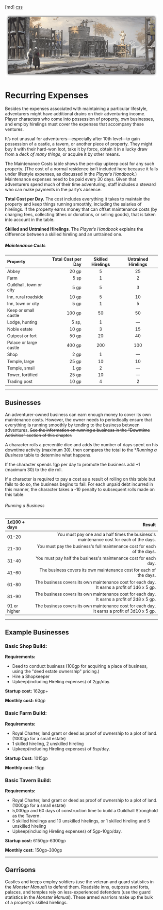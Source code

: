 ﻿[md]
[css](-OCVFMyYfsylqoZPiW6l)

![main_banner](https://raw.githubusercontent.com/Tougher-Together-DnD/default-game-assets/refs/heads/main/handouts/quick-reference/images/building-expenses-banner.png)

# Recurring Expenses
Besides the expenses associated with maintaining a particular lifestyle, adventurers might have additional drains on their adventuring income. Player characters who come into possession of property, own businesses, and employ hirelings must cover the expenses that accompany these ventures.

It’s not unusual for adventurers—especially after 10th level—to gain possession of a castle, a tavern, or another piece of property. They might buy it with their hard-won loot, take it by force, obtain it in a lucky draw from a *deck of many things*, or acquire it by other means.

The Maintenance Costs table shows the per-day upkeep cost for any such property. (The cost of a normal residence isn’t included here because it falls under lifestyle expenses, as discussed in the *Player’s Handbook*.) Maintenance expenses need to be paid every 30 days. Given that adventurers spend much of their time adventuring, staff includes a steward who can make payments in the party’s absence.

**Total Cost per Day.** The cost includes everything it takes to maintain the property and keep things running smoothly, including the salaries of hirelings. If the property earns money that can offset maintenance costs (by charging fees, collecting tithes or donations, or selling goods), that is taken into account in the table.

**Skilled and Untrained Hirelings**. The *Player’s Handbook* explains the difference between a skilled hireling and an untrained one.

##### Maintenance Costs
| Property | Total Cost per Day | Skilled Hirelings | Untrained Hirelings |
| :---|---: | :---------------: | :-----------------: |
|          Abbey          |       20 gp        |         5         |         25          |
|          Farm           |        5 sp        |         1         |          2          |
| Guildhall, town or city |        5 gp        |         5         |          3          |
|   Inn, rural roadside   |       10 gp        |         5         |         10          |
|    Inn, town or city    |        5 gp        |         1         |          5          |
|  Keep or small castle   |       100 gp       |        50         |         50          |
|     Lodge, hunting      |       5 sp,        |         1         |          —          |
|      Noble estate       |       10 gp        |         3         |         15          |
|     Outpost or fort     |       50 gp        |        20         |         40          |
| Palace or large castle  |       400 gp       |        200        |         100         |
|          Shop           |        2 gp        |         1         |          —          |
|      Temple, large      |       25 gp        |        10         |         10          |
|      Temple, small      |        1 gp        |         2         |          —          |
|    Tower, fortified     |       25 gp        |        10         |          —          |
|      Trading post       |       10 gp        |         4         |          2          |

***

## Businesses
An adventurer-owned business can earn enough money to cover its own maintenance costs. However, the owner needs to periodically ensure that everything is running smoothly by tending to the business between adventures. ~~See the information on running a business in the “Downtime Activities” section of this chapter.~~

A character rolls a percentile dice and adds the number of days spent on his downtime activity (maximum 30), then compares the total to the **Running a Business* table to determine what happens.

If the character spends 1gp per day to promote the business add +1 (maximum 30) to the die roll.

If a character is required to pay a cost as a result of rolling on this table but fails to do so, the business begins to fail. For each unpaid debt incurred in this manner, the character takes a -10 penalty to subsequent rolls made on this table.

###### Running a Business
| 1d100 + days | Result |
| :---|---: |
| 01-20 | You must pay one and a half times the business's maintenance cost for each of the days. |
| 21-30 | You must pay the business's full maintenance cost for each of the days. |
| 31-40 | You must pay half the business's maintenance cost for each day. |
| 41-60 | The business covers its own maintenance cost for each of the days. |
| 61-80 | The business covers its own maintenance cost for each day. It earns a profit of 1d6 x 5 gp. |
| 81-90 | The business covers its own maintenance cost for each day. It earns a profit of 2d8 x 5 gp. |
| 91 or higher | The business covers its own maintenance cost for each day. It earns a profit of 3d10 x 5 gp. |

***

## Example Businesses

### Basic Shop Build:
**Requirements:**
* Deed to conduct business (100gp for acquiring a place of business, using the "deed estate ownership" pricing.)
* Hire a Shopkeeper
* Upkeep(including Hireling expenses) of 2gp/day.

**Startup cost:** 162gp+

**Monthly cost:** 60gp

### Basic Farm Build:
**Requirements:**
* Royal Charter, land grant or deed as proof of ownership to a plot of land. (1000gp for a small estate)
* 1 skilled hireling, 2 unskilled hireling
* Upkeep(including Hireling expenses) of 5sp/day.

**Startup Cost:** 1015gp

**Monthly cost:** 15gp
### Basic Tavern Build:
**Requirements:**
* Royal Charter, land grant or deed as proof of ownership to a plot of land. (1000gp for a small estate)
* 5,000gp and 60 days of construction time to build a Guildhall Stronghold as the Tavern.
* 5 skilled hirelings and 10 unskilled hirelings, or 1 skilled hireling and 5 unskilled hireling
* Upkeep(including Hireling expenses) of 5gp-10gp/day.

**Startup cost:** 6150gp-6300gp

**Monthly cost:** 150gp-300gp

***

## Garrisons
Castles and keeps employ soldiers (use the veteran and guard statistics in the *Monster Manual*) to defend them. Roadside inns, outposts and forts, palaces, and temples rely on less-experienced defenders (use the guard statistics in the *Monster Manual*). These armed warriors make up the bulk of a property’s skilled hirelings.
